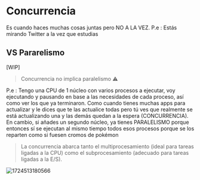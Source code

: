 
# Concurrencia

Es cuando haces muchas cosas juntas pero NO A LA VEZ. P.e : Estás mirando Twitter a la vez que estudias



## VS Pararelismo


[WIP]


> Concurrencia no implica paralelismo ⚠️

P.e :
Tengo una CPU de 1 núcleo con varios procesos a ejecutar, voy ejecutando y pausando en base a las necesidades de cada proceso, así como ver los que ya terminaron. Como cuando tienes muchas apps para actualizar y le dices que te las actualice todas pero tú ves que realmente se está actualizando una y las demás quedan a la espera (CONCURRENCIA).
En cambio, si añades un segundo núcleo, ya tienes PARALELISMO porque entonces sí se ejecutan al mismo tiempo todos esos procesos porque se los reparten como si fuesen cromos de pokémon

> La concurrencia abarca tanto el multiprocesamiento (ideal para tareas ligadas a la CPU) como el subprocesamiento (adecuado para tareas ligadas a la E/S).


![1724513180566](https://github.com/user-attachments/assets/51e337dc-872f-4cd6-ae4b-8859f2ca51e7)
